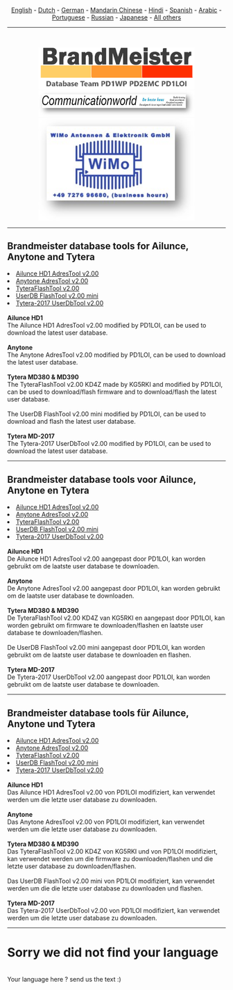 <p align="center">
<a href="#english">English</a> - 
<a href="#dutch">Dutch</a> - 
<a href="#german">German</a> -
<a href="#helpus">Mandarin Chinese</a> -
<a href="#helpus">Hindi</a> -
<a href="#helpus">Spanish</a> -
<a href="#helpus">Arabic</a> -
<a href="#helpus">Portuguese</a> -
<a href="#helpus">Russian</a> -
<a href="#helpus">Japanese</a> -
<a href="#helpus">All others</a>
<br>
<hr>
<br>
<p align="center">
<a href="https://github.com/BM-Database" target="_blank"><img src="img/BM-logo2.gif" width="360"></a>
<br>
<a href="https://www.communicationworld.nl" target="_blank"><img src="img/BM-comworld.jpg" width="360"></a>
<br>
<a href="https://www.wimo.com" target="_blank"><img src="img/BM-wimo.jpg" width="360"></a>
<br>
</p>
<hr>
<h2 id="english">Brandmeister database tools for Ailunce, Anytone and Tytera 
</h2>
<li>
<a href="https://github.com/BM-Database/database-tools/blob/master/Ailunce%20HD1-AdresTool-v%202.00.rar?raw=true">Ailunce HD1 AdresTool v2.00</a>
</li>
<li>
<a href="https://github.com/BM-Database/database-tools/blob/master/Anytone%20AdresTool%20v%202.00.rar?raw=true">Anytone AdresTool v2.00</a>
</li>
<li>
<a href="https://github.com/BM-Database/database-tools/blob/master/TyteraFlashTool%20v2.00-KD4Z.rar?raw=true">TyteraFlashTool v2.00</a>
</li>
<li>
<a href="https://github.com/BM-Database/database-tools/raw/master/UserDB-FlashTool-v%202.00-mini-NL.rar">UserDB FlashTool v2.00 mini</a>
</li>
<li>
<a href="https://github.com/BM-Database/database-tools/blob/master/Tytera-2017%20UserDbTool%20-%202.00.rar?raw=true">Tytera-2017 UserDbTool v2.00</a>
</li>
<br>
<b>Ailunce HD1</b>
<br>
The Ailunce HD1 AdresTool v2.00 modified by PD1LOI, can be used to download the latest user database.
<br><br>
<b>Anytone</b>
<br>
The Anytone AdresTool v2.00 modified by PD1LOI, can be used to download the latest user database.
<br><br>
<b>Tytera MD380 & MD390</b>
<br>
The TyteraFlashTool v2.00 KD4Z made by KG5RKI and modified by PD1LOI, can be used to download/flash firmware and to download/flash the latest user database.
<br><br>
The UserDB FlashTool v2.00 mini modified by PD1LOI, can be used to download and flash the latest user database.
<br><br>
<b>Tytera MD-2017</b>
<br>
The Tytera-2017 UserDbTool v2.00 modified by PD1LOI, can be used to download the latest user database.
<br>
<hr>
<h2 id="dutch">Brandmeister database tools voor Ailunce, Anytone en Tytera
</h2>
<li>
<a href="https://github.com/BM-Database/database-tools/blob/master/Ailunce%20HD1-AdresTool-v%202.00.rar?raw=true">Ailunce HD1 AdresTool v2.00</a>
</li>
<li>
<a href="https://github.com/BM-Database/database-tools/blob/master/Anytone%20AdresTool%20v%202.00.rar?raw=true">Anytone AdresTool v2.00</a>
</li>
<li>
<a href="https://github.com/BM-Database/database-tools/blob/master/TyteraFlashTool%20v2.00-KD4Z.rar?raw=true">TyteraFlashTool v2.00</a>
</li>
<li>
<a href="https://github.com/BM-Database/database-tools/raw/master/UserDB-FlashTool-v%202.00-mini-NL.rar">UserDB FlashTool v2.00 mini</a>
</li>
<li>
<a href="https://github.com/BM-Database/database-tools/blob/master/Tytera-2017%20UserDbTool%20-%202.00.rar?raw=true">Tytera-2017 UserDbTool v2.00</a>
</li>
<br>
<b>Ailunce HD1</b>
<br>
De Ailunce HD1 AdresTool v2.00 aangepast door PD1LOI, kan worden gebruikt om de laatste user database te downloaden.
<br><br>
<b>Anytone</b>
<br>
De Anytone AdresTool v2.00 aangepast door PD1LOI, kan worden gebruikt om de laatste user database te downloaden.
<br><br>
<b>Tytera MD380 & MD390</b>
<br>
De TyteraFlashTool v2.00 KD4Z van KG5RKI en aangepast door PD1LOI, kan worden gebruikt om firmware te downloaden/flashen en laatste user database te downloaden/flashen.
<br><br>
De UserDB FlashTool v2.00 mini aangepast door PD1LOI, kan worden gebruikt om de laatste user database te downloaden en flashen.
<br><br>
<b>Tytera MD-2017</b>
<br>
De Tytera-2017 UserDbTool v2.00 aangepast door PD1LOI, kan worden gebruikt om de laatste user database te downloaden.
<br>
<hr>
<h2 id="german">Brandmeister database tools für Ailunce, Anytone und Tytera
</h2>
<li>
<a href="https://github.com/BM-Database/database-tools/blob/master/Ailunce%20HD1-AdresTool-v%202.00.rar?raw=true">Ailunce HD1 AdresTool v2.00</a>
</li>
<li>
<a href="https://github.com/BM-Database/database-tools/blob/master/Anytone%20AdresTool%20v%202.00.rar?raw=true">Anytone AdresTool v2.00</a>
</li>
<li>
<a href="https://github.com/BM-Database/database-tools/blob/master/TyteraFlashTool%20v2.00-KD4Z.rar?raw=true">TyteraFlashTool v2.00</a>
</li>
<li>
<a href="https://github.com/BM-Database/database-tools/raw/master/UserDB-FlashTool-v%202.00-mini-NL.rar">UserDB FlashTool v2.00 mini</a>
</li>
<li>
<a href="https://github.com/BM-Database/database-tools/blob/master/Tytera-2017%20UserDbTool%20-%202.00.rar?raw=true">Tytera-2017 UserDbTool v2.00</a>
</li>
<br>
<b>Ailunce HD1</b>
<br>
Das Ailunce HD1 AdresTool v2.00 von PD1LOI modifiziert, kan verwendet werden um die letzte user database zu downloaden.
<br><br>
<b>Anytone</b>
<br>
Das Anytone AdresTool v2.00 von PD1LOI modifiziert, kan verwendet werden um die letzte user database zu downloaden.
<br><br>
<b>Tytera MD380 & MD390</b>
<br>
Das TyteraFlashTool v2.00 KD4Z von KG5RKI und von PD1LOI modifiziert, kan verwendet werden um die firmware zu downloaden/flashen und die letzte user database zu downloaden/flashen.
<br><br>
Das UserDB FlashTool v2.00 mini von PD1LOI modifiziert, kan verwendet werden um die die letzte user database zu downloaden und flashen.
<br><br>
<b>Tytera MD-2017</b>
<br>
Das Tytera-2017 UserDbTool v2.00 von PD1LOI modifiziert, kan verwendet werden um die letzte user database zu downloaden.
<br>
<hr>
<h1 id="helpus">Sorry we did not find your language</h1>
<br>
Your language here ? send us the text :)
